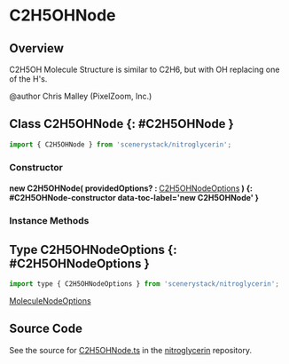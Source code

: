 # C2H5OHNode

## Overview

C2H5OH Molecule
Structure is similar to C2H6, but with OH replacing one of the H's.

@author Chris Malley (PixelZoom, Inc.)

## Class C2H5OHNode {: #C2H5OHNode }


```js
import { C2H5OHNode } from 'scenerystack/nitroglycerin';
```
### Constructor

#### new C2H5OHNode( providedOptions? : <span style="font-weight: 400;">[C2H5OHNodeOptions](../nitroglycerin/C2H5OHNode.md#C2H5OHNodeOptions)</span> ) {: #C2H5OHNode-constructor data-toc-label='new C2H5OHNode' }

### Instance Methods





## Type C2H5OHNodeOptions {: #C2H5OHNodeOptions }


```js
import type { C2H5OHNodeOptions } from 'scenerystack/nitroglycerin';
```


[MoleculeNodeOptions](../nitroglycerin/MoleculeNode.md#MoleculeNodeOptions)



## Source Code

See the source for [C2H5OHNode.ts](https://github.com/phetsims/nitroglycerin/blob/main/js/nodes/C2H5OHNode.ts) in the [nitroglycerin](https://github.com/phetsims/nitroglycerin) repository.
